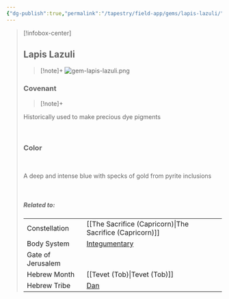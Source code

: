 ```yaml
---
{"dg-publish":true,"permalink":"/tapestry/field-app/gems/lapis-lazuli/","title":"Lapis Lazuli","tags":["covenants/gems/"],"dgHomeLink":true,"dgEnableSearch":true}
---
```


> [!infobox-center] 
> ## Lapis Lazuli
> > [!note]+
> ![gem-lapis-lazuli.png](/img/user/File%20Vault/Field%20App/gems/gem-lapis-lazuli.png)
>  ### Covenant
>> [!note]+ 
>  <p class="note first">Historically used to make precious dye pigments</p>
>  <br>
> 
>  ### Color
>  <br>
><p class="note first"> A deep and intense blue with specks of gold from pyrite inclusions </p><br>
> 
> ##### Related to:
> <p class="note first" p style="margin-bottom: 16px;">
><p class="note third">
>
> |             |        |
> | --- | --- |
> | Constellation | [[The Sacrifice (Capricorn)\|The Sacrifice (Capricorn)]]                              |
> | Body System    | <a href="integumentary system" data-href="integumentary system" class="internal-link">Integumentary</a> |
> | Gate of Jerusalem  |                                       |
> |   Hebrew Month   | [[Tevet (Tob)\|Tevet (Tob)]]                                  |
> | Hebrew Tribe | <a href="Tribe of Dan" data-href="Tribe of Dan" class="internal-link">Dan</a>